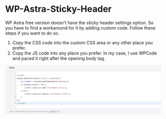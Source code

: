 # WP-Astra-Sticky-Header
  WP Astra free version doesn't have the sticky header settings option.
  So you have to find a workaround for it by adding custom code.
  Follow these steps if you want to do so.
  
  1. Copy the CSS code into the custom CSS area or any other place you prefer.
  2. Copy the JS code into any place you prefer. In my case, I use WPCode and paced it right after the opening body tag.

  ![Image of JS code on WP Code](/images/wpcode-script-image.jpeg)